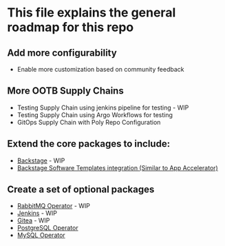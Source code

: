 # This file explains the general roadmap for this repo
## Add more configurability
* Enable more customization based on community feedback
  
## **More OOTB Supply Chains**
* Testing Supply Chain using jenkins pipeline for testing - WIP
* Testing Supply Chain using Argo Workflows for testing
* GitOps Supply Chain with Poly Repo Configuration
  
## **Extend the core packages to include:**
* [Backstage](https://backstage.io/) - WIP
* [Backstage Software Templates integration (Similar to App Accelerator)](https://backstage.io/docs/features/software-templates/software-templates-index)
  
## **Create a set of optional packages**
* [RabbitMQ Operator](https://github.com/rabbitmq/cluster-operator) - WIP
* [Jenkins](https://github.com/bitnami/charts/tree/master/bitnami/jenkins) - WIP
* [Gitea](https://gitea.io/en-us/) - WIP
* [PostgreSQL Operator](https://github.com/zalando/postgres-operator)
* [MySQL Operator](https://github.com/mysql/mysql-operator)
